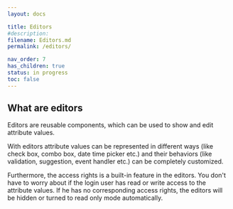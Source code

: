 ```yaml
---
layout: docs

title: Editors
#description:
filename: Editors.md
permalink: /editors/

nav_order: 7
has_children: true
status: in progress
toc: false
---
```


## What are editors
Editors are reusable components, which can be used to show and edit attribute values.

With editors attribute values can be represented in different ways (like check box, combo box, date time picker etc.) and their behaviors (like validation, suggestion, event handler etc.) can be completely customized.

Furthermore, the access rights is a built-in feature in the editors. You don't have to worry about if the login user has read or write access to the attribute values. If he has no corresponding access rights, the editors will be hidden or turned to read only mode automatically.
